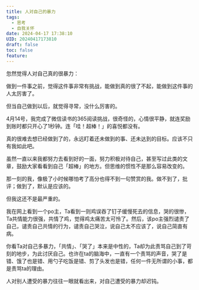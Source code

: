 ```yaml
---
title: 人对自己的暴力
tags:
  - 思考
  - 自我关怀
date: 2024-04-17 17:38:10
UID: 20240417173810
draft: false
toc: false
feature:
---
```

忽然觉得人对自己真的很暴力：

做到一件事之前，觉得这件事非常有挑战，能做到真的很了不起，能做到这件事的人太厉害了。

但当自己做到以后，就觉得寻常，没什么厉害的。

4月14号，我完成了微信读书的365阅读挑战，很奇怪的，心情很平静，就连奖励到账时都只开心了1秒钟。连「哇！超棒！」的喜悦都没有。

真的很难去想已经做到了的，永远盯着还未做到的事、还未达到的目标。应该不只有我如此吧。

虽然一直以来我都努力去看到好的一面，努力积极对待自己，甚至写过此类的文章，鼓励大家看看到自己「超棒」的地方。但思维的惯性不是那么容易改变的。

那一刻的我，像极了小时候哪怕考了高分也得不到一句赞赏的我。做不到了，批评；做到了，默认是应该的。

但我这还不是最严重的。

我在网上看到一个po主，Ta看到一则鸡误吞了钉子缓慢死去的信息，哭的很惨，Ta共情能力很强，共情了鸡，觉得鸡太痛苦太可怜了。然后，该po主强烈谴责了自己，谴责自己共情的行为，谴责自己哭泣，说自己太不应该了，说自己简直有病。

你看Ta对自己多暴力，「共情」、「哭了」本来是中性的，Ta却为此责骂自己到了苛刻的地步，为此讨厌自己。也许在ta的脑海中，一直有一个责骂的声音，哭了是错、饿了也是错、用勺子吃饭是错、剪了头发也是错，任何一件无所谓的小事，都是责骂ta的理由。

人对别人遭受的暴力往往一眼就看出来，对自己遭受的暴力却迟钝。